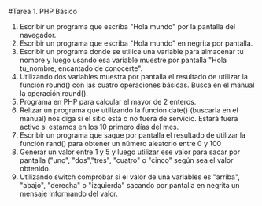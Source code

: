#Tarea 1. PHP Básico

1. Escribir un programa que escriba "Hola mundo" por la pantalla del navegador.
2. Escribir un programa que escriba "Hola mundo" en negrita por pantalla.
3. Escribir un programa donde se utilice una variable para almacenar tu nombre y luego usando esa variable muestre por pantalla "Hola tu_nombre, encantado de conocerte".
4. Utilizando dos variables muestra por pantalla el resultado de utilizar la función round() con las cuatro operaciones básicas. Busca en el manual la operación round().
5. Programa en PHP para calcular el mayor de 2 enteros.
6. Relizar un programa que utilizando la función date() (buscarla en el manual) nos diga si el sitio está o no fuera de servicio. Estará fuera activo si estamos en los 10 primero días del mes.
7. Escribir un programa que saque por pantalla el resultado de utilizar la función rand() para obtener un número aleatorio entre 0 y 100
8. Generar un valor entre 1 y 5 y luego utilizar ese valor para sacar por pantalla ("uno", "dos","tres", "cuatro" o "cinco" según sea el valor obtenido.
9. Utilizando switch comprobar si el valor de una variables es "arriba", "abajo", "derecha" o "izquierda" sacando por pantalla en negrita un mensaje informando del valor.
